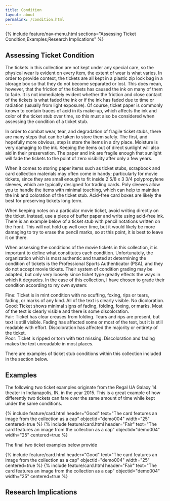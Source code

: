 ```yaml
---
title: Condition
layout: about
permalink: /condition.html
---
```


{% include feature/nav-menu.html sections="Assessing Ticket Condition;Examples;Research Implications" %}

## Assessing Ticket Condition 

The tickets in this collection are not kept under any special care, so the physical wear is evident on every item, the extent of wear is what varies. In order to provide context, the tickets are all kept in a plastic zip lock bag in a storage box so that they do not become separated or lost. This does mean, however, that the friction of the tickets has caused the ink on many of them to fade. It is not immediately evident whether the friction and close contact of the tickets is what faded the ink or if the ink has faded due to time or radiation (usually from light exposure). Of course, ticket paper is commonly known to contain traces of acid in its make-up, which affects the ink and color of the ticket stub over time, so this must also be considered when assessing the condition of a ticket stub.  

In order to combat wear, tear, and degradation of fragile ticket stubs, there are many steps that can be taken to store them safely. The first, and hopefully more obvious, step is store the items in a dry place. Moisture is very damaging to the ink. Keeping the items out of direct sunlight will also aid in their preservation. The paper and ink are fragile enough that sunlight will fade the tickets to the point of zero visibility after only a few years.  

When it comes to storing paper items such as ticket stubs, scrapbook and card collection materials may often come in handy; particularly for movie tickets, since they are small enough to fit inside 2 5/8 x 3 3/4 polypropylene sleeves, which are typically designed for trading cards. Poly sleeves allow you to handle the items with minimal touching, which can help to maintian the ink and coloration of the ticket stub. Acid-free card boxes are likely the best for preserving tickets long term.  

When keeping notes on a particular movie ticket, avoid writing directly on the ticket. Instead, use a piece of buffer paper and write using acid-free ink. There is an example below of a ticket stub with pencil notations written on the front. This will not hold up well over time, but it would likely be more damaging to try to erase the pencil marks, so at this point, it is best to leave it on there.  

When assessing the conditions of the movie tickets in this collection, it is important to define what constitutes each condition. Unfortunately, the organization which is most authentic and trusted at determining the condition of tickets is the Professional Sports Authenticator (PSA), and they do not accept movie tickets. Their system of condition grading may be adapted, but only very loosely since ticket type greatly effects the ways in which it degrades. In the case of this collection, I have chosen to grade their condition according to my own system:    

Fine: Ticket is in mint condition with no scuffing, foxing, rips or tears, fading, or marks of any kind. All of the text is clearly visible. No dicoloration.  
Good: Ticket shows minimal signs of fading, folding, foxing, or marks. Most of the text is clearly visible and there is some discoloration.  
Fair: Ticket has clear creases from folding. Tears and rips are present, but text is still visible. Fading has affected some or most of the text, but it is still readable with effort. Discoloration has affected the majority or entirety of the ticket.  
Poor: Ticket is ripped or torn with text missing. Discoloration and fading makes the text unreadable in most places.  

There are examples of ticket stub conditions within this collection included in the section below.

## Examples

The following two ticket examples originate from the Regal UA Galaxy 14 theater in Indianapolis, IN, in the year 2015. This is a great example of how differently two tickets can fare over the same amount of time while kept under the same conditions.

{% include feature/card.html header="Good" text="The card features an image from the collection as a cap" objectid="demo004" width="25" centered=true %}
{% include feature/card.html header="Fair" text="The card features an image from the collection as a cap" objectid="demo004" width="25" centered=true %}

The final two ticket examples below provide 

{% include feature/card.html header="Good" text="The card features an image from the collection as a cap" objectid="demo004" width="25" centered=true %}
{% include feature/card.html header="Fair" text="The card features an image from the collection as a cap" objectid="demo004" width="25" centered=true %}

## Research Implications


